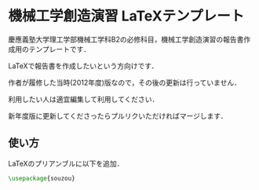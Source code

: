 # 機械工学創造演習 LaTeXテンプレート

慶應義塾大学理工学部機械工学科B2の必修科目，機械工学創造演習の報告書作成用のテンプレートです．

LaTeXで報告書を作成したいという方向けです．

作者が履修した当時(2012年度)版なので，その後の更新は行っていません．

利用したい人は適宜編集して利用してください．

新年度版に更新してくださったらプルリクいただければマージします．

## 使い方
LaTeXのプリアンブルに以下を追加．

``` LaTeX
\usepackage{souzou}
```